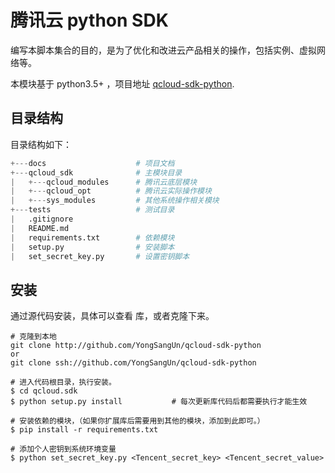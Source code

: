 # 腾讯云 python SDK

编写本脚本集合的目的，是为了优化和改进云产品相关的操作，包括实例、虚拟网络等。

本模块基于 python3.5+ ，项目地址 [qcloud-sdk-python](http://github.com/YongSangUn/qcloud-sdk-python).

## 目录结构

目录结构如下：

```python
+---docs                    # 项目文档
+---qcloud_sdk              # 主模块目录
|   +---qcloud_modules      # 腾讯云底层模块
|   +---qcloud_opt          # 腾讯云实际操作模块
|   +---sys_modules         # 其他系统操作相关模块
+---tests                   # 测试目录
|   .gitignore
|   README.md
|   requirements.txt        # 依赖模块
|   setup.py                # 安装脚本
|   set_secret_key.py       # 设置密钥脚本
```

## 安装

通过源代码安装，具体可以查看 库，或者克隆下来。

```git
# 克隆到本地
git clone http://github.com/YongSangUn/qcloud-sdk-python
or
git clone ssh://github.com/YongSangUn/qcloud-sdk-python

# 进入代码根目录，执行安装。
$ cd qcloud.sdk
$ python setup.py install           # 每次更新库代码后都需要执行才能生效

# 安装依赖的模块，（如果你扩展库后需要用到其他的模块，添加到此即可。）
$ pip install -r requirements.txt

# 添加个人密钥到系统环境变量
$ python set_secret_key.py <Tencent_secret_key> <Tencent_secret_value>
```
